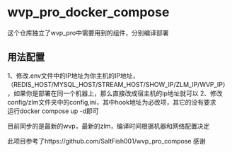 # wvp_pro_docker_compose
这个仓库独立了wvp_pro中需要用到的组件，分别编译部署

## 用法配置
1、修改.env文件中的IP地址为你主机的IP地址，（REDIS_HOST/MYSQL_HOST/STREAM_HOST/SHOW_IP/ZLM_IP/WVP_IP），如果你是部署在同一个机器上，那么直接改成宿主机的ip地址就可以
2、修改config/zlm文件夹中的config,ini，其中hook地址为必改项，其它的没有要求    
运行docker compose up -d即可

目前同步的是最新的wvp，最新的zlm，编译时间根据机器和网络配置决定

此项目参考了https://github.com/SaltFish001/wvp_pro_compose
感谢
